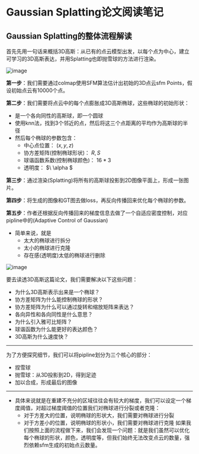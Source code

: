 # Gaussian Splatting论文阅读笔记

## Gaussian Splatting的整体流程解读

首先先用一句话来概括3D高斯：从已有的点云模型出发，以每个点为中心，建立可学习的3D高斯表达，并用Splatting也即抛雪球的方法进行渲染。

![image](https://github.com/user-attachments/assets/ce66fe71-31e7-4cbd-a9d5-dfa565a145b1)

**第一步**：我们需要通过colmap使用SFM算法估计出初始的3D点云sfm Points，假设初始点云有10000个点。

**第二步**：我们需要将点云中的每个点膨胀成3D高斯椭球，这些椭球的初始形状：

- 是一个各向同性的高斯球，即一个圆球
- 使用knn法，找到3个邻近的点，然后将这三个点距离的平均作为高斯球的半径
- 然后每个椭球的参数包含：
  * 中心点位置： $(x, y, z)$
  * 协方差矩阵(控制椭球形状)： $R, S$
  * 球谐函数系数(控制椭球颜色)： $16*3$
  * 透明度： $\ \alpha \$

**第三步**：通过渲染(Splatting)将所有的高斯球投影到2D图像平面上，形成一张图片。

**第四步**：将生成的图像和GT图去做loss，再反向传播回来优化每个椭球的参数。

**第五步**：作者还根据反向传播回来的梯度信息去做了一个自适应密度控制，对应pipline中的(Adaptive Control of Gaussian)

- 简单来说，就是
  * 太大的椭球进行拆分
  * 太小的椭球进行克隆
  * 存在感(透明度)太低的椭球进行删除

![image](https://github.com/user-attachments/assets/dec0c859-6aa6-4b67-b1b6-20206cc15b1f)

要去读透3D高斯这篇论文，我们需要解决以下这些问题：

- 为什么3D高斯表示出来是一个椭球？
- 协方差矩阵为什么能控制椭球的形状？
- 协方差矩阵为什么可以通过旋转和缩放矩阵来表达？
- 各向异性和各向同性是什么意思？
- 为什么引入雅可比矩阵？
- 球谐函数为什么能更好的表达颜色？
- 3D高斯为什么速度快？

---

为了方便探究细节，我们可以将pipline划分为三个核心的部分：

- 捏雪球
- 抛雪球：从3D投影到2D，得到足迹
- 加以合成，形成最后的图像
 
---

- 具体来说就是在重建不充分的区域往往会有较大的梯度，我们可以设定一个梯度阈值，对超过梯度阈值的位置我们对椭球进行分裂或者克隆：
  * 对于方差大的位置，说明椭球的形状大，我们需要对椭球进行分裂
  * 对于方差小的位置，说明椭球的形状小，我们需要对椭球进行克隆
如果我们按照上面的流程做下来，我们会发现一个问题：就是我们虽然可以优化每个椭球的形状，颜色，透明度等，但我们始终无法改变点云的数量，强烈依赖sfm生成的初始点云数量。



